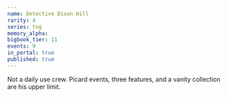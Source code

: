 ```yaml
---
name: Detective Dixon Hill
rarity: 4
series: tng
memory_alpha:
bigbook_tier: 11
events: 9
in_portal: true
published: true
---
```


 Not a daily use crew. Picard events, three features, and a vanity collection are his upper limit.
